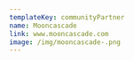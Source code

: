 ```yaml
---
templateKey: communityPartner
name: Mooncascade
link: www.mooncascade.com
image: /img/mooncascade-.png
---
```

